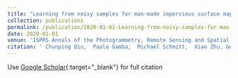 ```yaml
---
title: "Learning from noisy samples for man-made impervious surface mapping"
collection: publications
permalink: /publication/2020-01-01-Learning-from-noisy-samples-for-man-made-impervious-surface-mapping
date: 2020-01-01
venue: 'ISPRS Annals of the Photogrammetry, Remote Sensing and Spatial Information Sciences'
citation: ' Chunping Qiu,  Paolo Gamba,  Michael Schmitt,  Xiao Zhu, &quot;Learning from noisy samples for man-made impervious surface mapping.&quot; ISPRS Annals of the Photogrammetry, Remote Sensing and Spatial Information Sciences, 2020.'
---
```

Use [Google Scholar](https://scholar.google.com/scholar?q=Learning+from+noisy+samples+for+man+made+impervious+surface+mapping){:target="_blank"} for full citation
